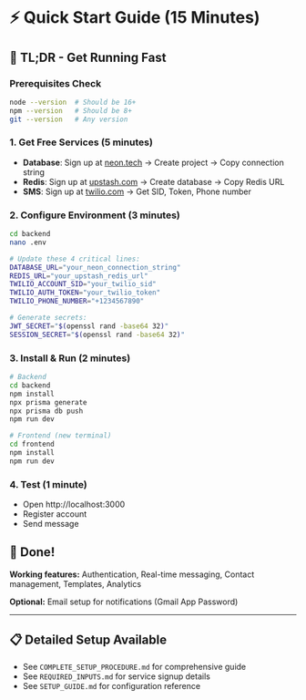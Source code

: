 # ⚡ Quick Start Guide (15 Minutes)

## 🚀 TL;DR - Get Running Fast

### Prerequisites Check
```bash
node --version  # Should be 16+
npm --version   # Should be 8+
git --version   # Any version
```

### 1. Get Free Services (5 minutes)
- **Database**: Sign up at [neon.tech](https://neon.tech) → Create project → Copy connection string
- **Redis**: Sign up at [upstash.com](https://upstash.com) → Create database → Copy Redis URL
- **SMS**: Sign up at [twilio.com](https://twilio.com) → Get SID, Token, Phone number

### 2. Configure Environment (3 minutes)
```bash
cd backend
nano .env

# Update these 4 critical lines:
DATABASE_URL="your_neon_connection_string"
REDIS_URL="your_upstash_redis_url" 
TWILIO_ACCOUNT_SID="your_twilio_sid"
TWILIO_AUTH_TOKEN="your_twilio_token"
TWILIO_PHONE_NUMBER="+1234567890"

# Generate secrets:
JWT_SECRET="$(openssl rand -base64 32)"
SESSION_SECRET="$(openssl rand -base64 32)"
```

### 3. Install & Run (2 minutes)
```bash
# Backend
cd backend
npm install
npx prisma generate
npx prisma db push
npm run dev

# Frontend (new terminal)
cd frontend
npm install  
npm run dev
```

### 4. Test (1 minute)
- Open http://localhost:3000
- Register account
- Send message

## 🎉 Done! 

**Working features:** Authentication, Real-time messaging, Contact management, Templates, Analytics

**Optional:** Email setup for notifications (Gmail App Password)

---

## 📋 Detailed Setup Available
- See `COMPLETE_SETUP_PROCEDURE.md` for comprehensive guide
- See `REQUIRED_INPUTS.md` for service signup details
- See `SETUP_GUIDE.md` for configuration reference